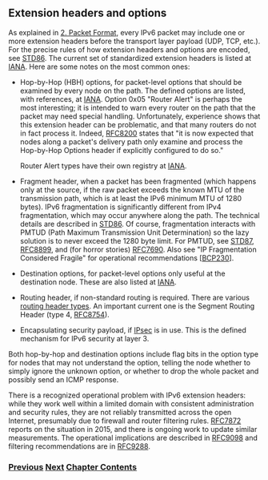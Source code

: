 ## Extension headers and options

As explained in [2. Packet Format](../2.%20IPv6%20Basic%20Technology/Packet%20Format.md), every IPv6 packet may include one or more extension headers before the transport layer payload (UDP, TCP, etc.). For the precise rules of how extension headers and options are encoded, see [STD86](https://www.rfc-editor.org/info/std86). The current set of standardized extension headers is listed at [IANA](https://www.iana.org/assignments/ipv6-parameters/ipv6-parameters.xhtml#extension-header). Here are some notes on the most common ones:

- Hop-by-Hop (HBH) options, for packet-level options that should be examined by every node on the path. The defined options are listed, with references, at [IANA](https://www.iana.org/assignments/ipv6-parameters/ipv6-parameters.xhtml#ipv6-parameters-2). Option 0x05 "Router Alert" is perhaps the most interesting; it is intended to warn every router on the path that the packet may need special handling. Unfortunately, experience shows that this extension header can be problematic, and that many routers do not in fact process it. Indeed, [RFC8200](https://www.rfc-editor.org/info/rfc8200) states that "it is now expected that nodes along a packet's delivery path only examine and process the Hop-by-Hop Options header if explicitly configured to do so."

  Router Alert types have their own registry at [IANA](https://www.iana.org/assignments/ipv6-routeralert-values/ipv6-routeralert-values.xhtml).

- Fragment header, when a packet has been fragmented (which happens only at the source, if the raw packet exceeds the known MTU of the transmission path, which is at least the IPv6 minimum MTU of 1280 bytes). IPv6 fragmentation is significantly different from IPv4 fragmentation, which may occur anywhere along the path. The technical details are described in [STD86](https://www.rfc-editor.org/info/std86). Of course, fragmentation interacts with PMTUD (Path Maximum Transmission Unit Determination) so the lazy solution is to never exceed the 1280 byte limit. For PMTUD, see [STD87](https://www.rfc-editor.org/info/std87), [RFC8899](https://www.rfc-editor.org/info/rfc8899), and (for horror stories) [RFC7690](https://www.rfc-editor.org/info/rfc7690). Also see "IP Fragmentation Considered Fragile" for operational recommendations \[[BCP230](https://www.rfc-editor.org/info/bcp230)].

- Destination options, for packet-level options only useful at the destination node. These are also listed at [IANA](https://www.iana.org/assignments/ipv6-parameters/ipv6-parameters.xhtml#ipv6-parameters-2).

- Routing header, if non-standard routing is required. There are various [routing header types](https://www.iana.org/assignments/ipv6-parameters/ipv6-parameters.xhtml#ipv6-parameters-2). An important current one is the Segment Routing Header (type 4, [RFC8754](https://www.rfc-editor.org/info/rfc8754)).

- Encapsulating security payload, if [IPsec](https://www.rfc-editor.org/info/rfc4303) is in use. This is the defined mechanism for IPv6 security at layer 3.

Both hop-by-hop and destination options include flag bits in the option type for nodes that may not understand the option, telling the node whether to simply ignore the unknown option, or whether to drop the whole packet and possibly send an ICMP response.

There is a recognized operational problem with IPv6 extension headers: while they work well within a limited domain with consistent administration and security rules, they are not reliably transmitted across the open Internet, presumably due to firewall and router filtering rules. [RFC7872](https://www.rfc-editor.org/info/rfc7872) reports on the situation in 2015, and there is ongoing work to update similar measurements. The operational implications are described in [RFC9098](https://www.rfc-editor.org/info/rfc9098) and filtering recommendations are in [RFC9288](https://www.rfc-editor.org/info/rfc9288).

<!-- Link lines generated automatically; do not delete -->
### [<ins>Previous</ins>](Transport%20protocols.md) [<ins>Next</ins>](Traffic%20class%20and%20flow%20label.md) [<ins>Chapter Contents</ins>](2.%20IPv6%20Basic%20Technology.md)
